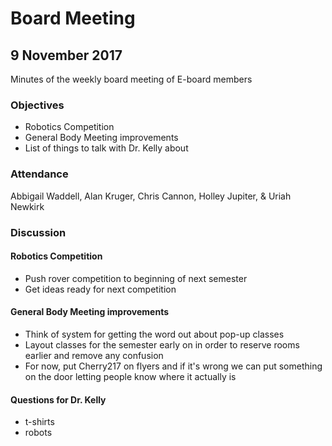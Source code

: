 # Board Meeting
## 9 November 2017

Minutes of the weekly board meeting of E-board members

### Objectives
* Robotics Competition
* General Body Meeting improvements
* List of things to talk with Dr. Kelly about

### Attendance
Abbigail Waddell, Alan Kruger, Chris Cannon, Holley Jupiter, & Uriah Newkirk

### Discussion
#### Robotics Competition
* Push rover competition to beginning of next semester
* Get ideas ready for next competition

#### General Body Meeting improvements
* Think of system for getting the word out about pop-up classes
* Layout classes for the semester early on in order to reserve rooms earlier and remove any confusion
* For now, put Cherry217 on flyers and if it's wrong we can put something on the door letting people know where it actually is

#### Questions for Dr. Kelly
* t-shirts
* robots
